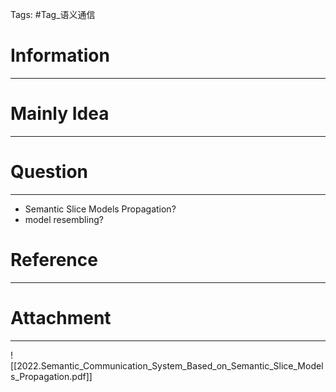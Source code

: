 Tags: #Tag_语义通信 
# Information
---


# Mainly Idea
---


# Question
---
- Semantic Slice Models Propagation?
- model resembling?

# Reference
---


# Attachment
---
![[2022.Semantic_Communication_System_Based_on_Semantic_Slice_Models_Propagation.pdf]]